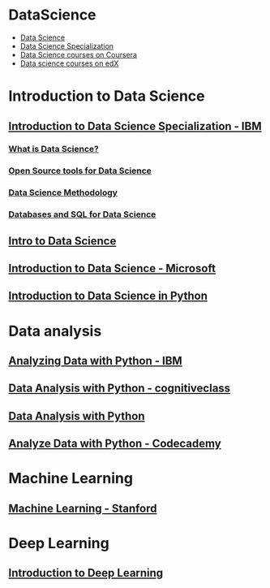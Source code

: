 # DataScience

* [Data Science](https://www.codecademy.com/learn/paths/data-science)
* [Data Science Specialization](https://www.coursera.org/specializations/jhu-data-science)
* [Data Science courses on Coursera](https://www.coursera.org/browse/data-science)
* [Data science courses on edX](https://www.edx.org/course/subject/data-science)

# Introduction to Data Science
## [Introduction to Data Science Specialization - IBM](https://www.coursera.org/specializations/introduction-data-science)
### [What is Data Science?](https://www.coursera.org/learn/what-is-datascience)
### [Open Source tools for Data Science](https://www.coursera.org/learn/open-source-tools-for-data-science)
### [Data Science Methodology](https://www.coursera.org/learn/data-science-methodology)
### [Databases and SQL for Data Science](https://www.coursera.org/learn/sql-data-science)
## [Intro to Data Science](https://www.udacity.com/course/intro-to-data-science--ud359)
## [Introduction to Data Science - Microsoft](https://www.edx.org/course/introduction-to-data-science-2)
## [Introduction to Data Science in Python](https://www.datacamp.com/courses/introduction-to-data-science-in-python)
# Data analysis
## [Analyzing Data with Python - IBM](https://www.edx.org/course/analyzing-data-with-python)
## [Data Analysis with Python - cognitiveclass](https://cognitiveclass.ai/courses/data-analysis-python)
## [Data Analysis with Python](https://www.coursera.org/learn/data-analysis-with-python)
## [Analyze Data with Python - Codecademy](https://www.codecademy.com/learn/paths/analyze-data-with-python)
# Machine Learning
## [Machine Learning - Stanford](https://www.coursera.org/learn/machine-learning)
# Deep Learning
## [Introduction to Deep Learning](https://www.coursera.org/learn/intro-to-deep-learning)
